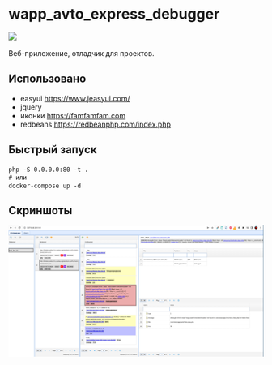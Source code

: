 # wapp_avto_express_debugger

[![](https://asdertasd.site/counter/wapp_avto_express_debugger?a=1)](https://asdertasd.site/counter/wapp_avto_express_debugger)

Веб-приложение, отладчик для проектов.

## Использовано

- easyui https://www.jeasyui.com/
- jquery
- иконки https://famfamfam.com
- redbeans https://redbeanphp.com/index.php

## Быстрый запуск

```
php -S 0.0.0.0:80 -t .
# или 
docker-compose up -d
```

## Скриншоты

![](/screenshots/screenshot_01.png)

